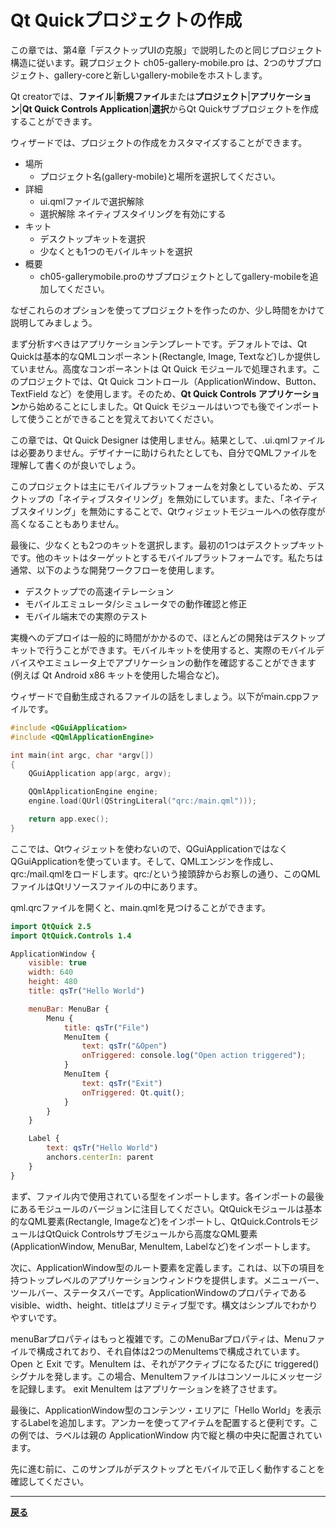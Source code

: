 # Qt Quickプロジェクトの作成

この章では、第4章「デスクトップUIの克服」で説明したのと同じプロジェクト構造に従います。親プロジェクト ch05-gallery-mobile.pro は、2つのサブプロジェクト、gallery-coreと新しいgallery-mobileをホストします。

Qt creatorでは、**ファイル**|**新規ファイル**または**プロジェクト**|**アプリケーション**|**Qt Quick Controls Application**|**選択**からQt Quickサブプロジェクトを作成することができます。

ウィザードでは、プロジェクトの作成をカスタマイズすることができます。

* 場所
  * プロジェクト名(gallery-mobile)と場所を選択してください。
* 詳細
  * ui.qmlファイルで選択解除
  * 選択解除 ネイティブスタイリングを有効にする
* キット
  * デスクトップキットを選択
  * 少なくとも1つのモバイルキットを選択
* 概要
  * ch05-gallerymobile.proのサブプロジェクトとしてgallery-mobileを追加してください。

なぜこれらのオプションを使ってプロジェクトを作ったのか、少し時間をかけて説明してみましょう。

まず分析すべきはアプリケーションテンプレートです。デフォルトでは、Qt Quickは基本的なQMLコンポーネント(Rectangle, Image, Textなど)しか提供していません。高度なコンポーネントは Qt Quick モジュールで処理されます。このプロジェクトでは、Qt Quick コントロール（ApplicationWindow、Button、TextField など）を使用します。そのため、**Qt Quick Controls アプリケーション**から始めることにしました。Qt Quick モジュールはいつでも後でインポートして使うことができることを覚えておいてください。

この章では、Qt Quick Designer は使用しません。結果として、.ui.qmlファイルは必要ありません。デザイナーに助けられたとしても、自分でQMLファイルを理解して書くのが良いでしょう。

このプロジェクトは主にモバイルプラットフォームを対象としているため、デスクトップの「ネイティブスタイリング」を無効にしています。また、「ネイティブスタイリング」を無効にすることで、Qtウィジェットモジュールへの依存度が高くなることもありません。

最後に、少なくとも2つのキットを選択します。最初の1つはデスクトップキットです。他のキットはターゲットとするモバイルプラットフォームです。私たちは通常、以下のような開発ワークフローを使用します。

* デスクトップでの高速イテレーション
* モバイルエミュレータ/シミュレータでの動作確認と修正
* モバイル端末での実際のテスト

実機へのデプロイは一般的に時間がかかるので、ほとんどの開発はデスクトップキットで行うことができます。モバイルキットを使用すると、実際のモバイルデバイスやエミュレータ上でアプリケーションの動作を確認することができます (例えば Qt Android x86 キットを使用した場合など)。

ウィザードで自動生成されるファイルの話をしましょう。以下がmain.cppファイルです。

```C++
#include <QGuiApplication>
#include <QQmlApplicationEngine>

int main(int argc, char *argv[])
{
    QGuiApplication app(argc, argv);

    QQmlApplicationEngine engine;
    engine.load(QUrl(QStringLiteral("qrc:/main.qml")));

    return app.exec();
}
```

ここでは、Qtウィジェットを使わないので、QGuiApplicationではなくQGuiApplicationを使っています。そして、QMLエンジンを作成し、qrc:/mail.qmlをロードします。qrc:/という接頭辞からお察しの通り、このQMLファイルはQtリソースファイルの中にあります。

qml.qrcファイルを開くと、main.qmlを見つけることができます。

```QML
import QtQuick 2.5
import QtQuick.Controls 1.4

ApplicationWindow {
    visible: true
    width: 640
    height: 480
    title: qsTr("Hello World")

    menuBar: MenuBar {
        Menu {
            title: qsTr("File")
            MenuItem {
                text: qsTr("&Open")
                onTriggered: console.log("Open action triggered");
            }
            MenuItem {
                text: qsTr("Exit")
                onTriggered: Qt.quit();
            }
        }
    }

    Label {
        text: qsTr("Hello World")
        anchors.centerIn: parent
    }
}
```

まず、ファイル内で使用されている型をインポートします。各インポートの最後にあるモジュールのバージョンに注目してください。QtQuickモジュールは基本的なQML要素(Rectangle, Imageなど)をインポートし、QtQuick.ControlsモジュールはQtQuick Controlsサブモジュールから高度なQML要素(ApplicationWindow, MenuBar, MenuItem, Labelなど)をインポートします。

次に、ApplicationWindow型のルート要素を定義します。これは、以下の項目を持つトップレベルのアプリケーションウィンドウを提供します。メニューバー、ツールバー、ステータスバーです。ApplicationWindowのプロパティであるvisible、width、height、titleはプリミティブ型です。構文はシンプルでわかりやすいです。

menuBarプロパティはもっと複雑です。このMenuBarプロパティは、Menuファイルで構成されており、それ自体は2つのMenuItemsで構成されています。Open と Exit です。MenuItem は、それがアクティブになるたびに triggered() シグナルを発します。この場合、MenuItemファイルはコンソールにメッセージを記録します。 exit MenuItem はアプリケーションを終了させます。

最後に、ApplicationWindow型のコンテンツ・エリアに「Hello World」を表示するLabelを追加します。アンカーを使ってアイテムを配置すると便利です。この例では、ラベルは親の ApplicationWindow 内で縦と横の中央に配置されています。

先に進む前に、このサンプルがデスクトップとモバイルで正しく動作することを確認してください。

***

**[戻る](../index.html)**
